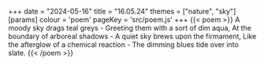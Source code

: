 +++
date = "2024-05-16"
title = "16.05.24"
themes = ["nature", "sky"]
[params]
  colour = 'poem'
  pageKey = 'src/poem.js'
+++
{{< poem >}}
A moody sky drags teal greys -
Greeting them with a sort of dim aqua,
At the boundary of arboreal shadows -
A quiet sky brews upon the firmament,
Like the afterglow of a chemical reaction -
The dimming blues tide over into slate.
{{< /poem >}}